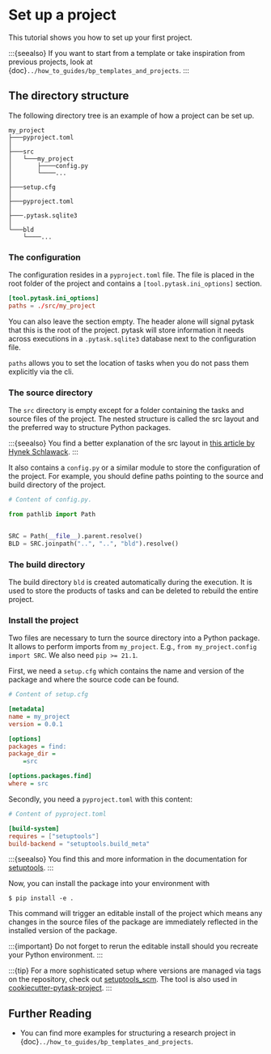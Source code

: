 # Set up a project

This tutorial shows you how to set up your first project.

:::{seealso}
If you want to start from a template or take inspiration from previous projects, look at
{doc}`../how_to_guides/bp_templates_and_projects`.
:::

## The directory structure

The following directory tree is an example of how a project can be set up.

```
my_project
├───pyproject.toml
│
├───src
│   └───my_project
│       ├────config.py
│       └────...
│
├───setup.cfg
│
├───pyproject.toml
│
├───.pytask.sqlite3
│
└───bld
    └────...
```

### The configuration

The configuration resides in a `pyproject.toml` file. The file is placed in the root
folder of the project and contains a `[tool.pytask.ini_options]` section.

```toml
[tool.pytask.ini_options]
paths = ./src/my_project
```

You can also leave the section empty. The header alone will signal pytask that this is
the root of the project. pytask will store information it needs across executions in a
`.pytask.sqlite3` database next to the configuration file.

`paths` allows you to set the location of tasks when you do not pass them explicitly via
the cli.

### The source directory

The `src` directory is empty except for a folder containing the tasks and source files
of the project. The nested structure is called the src layout and the preferred way to
structure Python packages.

:::{seealso}
You find a better explanation of the src layout in [this article by Hynek
Schlawack](https://hynek.me/articles/testing-packaging/).
:::

It also contains a `config.py` or a similar module to store the configuration of the
project. For example, you should define paths pointing to the source and build directory
of the project.

```python
# Content of config.py.

from pathlib import Path


SRC = Path(__file__).parent.resolve()
BLD = SRC.joinpath("..", "..", "bld").resolve()
```

### The build directory

The build directory `bld` is created automatically during the execution. It is used to
store the products of tasks and can be deleted to rebuild the entire project.

### Install the project

Two files are necessary to turn the source directory into a Python package. It allows to
perform imports from `my_project`. E.g., `from my_project.config import SRC`. We also
need `pip >= 21.1`.

First, we need a `setup.cfg` which contains the name and version of the package and
where the source code can be found.

```ini
# Content of setup.cfg

[metadata]
name = my_project
version = 0.0.1

[options]
packages = find:
package_dir =
    =src

[options.packages.find]
where = src
```

Secondly, you need a `pyproject.toml` with this content:

```toml
# Content of pyproject.toml

[build-system]
requires = ["setuptools"]
build-backend = "setuptools.build_meta"
```

:::{seealso}
You find this and more information in the documentation for
[setuptools](https://setuptools.pypa.io/en/latest/userguide/quickstart.html).
:::

Now, you can install the package into your environment with

```console
$ pip install -e .
```

This command will trigger an editable install of the project which means any changes in
the source files of the package are immediately reflected in the installed version of
the package.

:::{important}
Do not forget to rerun the editable install should you recreate your Python environment.
:::

:::{tip}
For a more sophisticated setup where versions are managed via tags on the repository,
check out [setuptools_scm](https://github.com/pypa/setuptools_scm). The tool is also
used in
[cookiecutter-pytask-project](https://github.com/pytask-dev/cookiecutter-pytask-project).
:::

## Further Reading

- You can find more examples for structuring a research project in
  {doc}`../how_to_guides/bp_templates_and_projects`.
